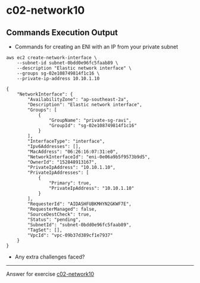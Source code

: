 # c02-network10

## Commands Execution Output

- Commands for creating an ENI with an IP from your private subnet

```
aws ec2 create-network-interface \
    --subnet-id subnet-0bdd0e96fc5faab89 \
    --description "Elastic network interface" \
    --groups sg-02e108749814f1c16 \
    --private-ip-address 10.10.1.10

{
    "NetworkInterface": {
        "AvailabilityZone": "ap-southeast-2a",
        "Description": "Elastic network interface",
        "Groups": [
            {
                "GroupName": "private-sg-ravi",
                "GroupId": "sg-02e108749814f1c16"
            }
        ],
        "InterfaceType": "interface",
        "Ipv6Addresses": [],
        "MacAddress": "06:26:16:07:31:e0",
        "NetworkInterfaceId": "eni-0e06a9b5f9573b9d5",
        "OwnerId": "152848913167",
        "PrivateIpAddress": "10.10.1.10",
        "PrivateIpAddresses": [
            {
                "Primary": true,
                "PrivateIpAddress": "10.10.1.10"
            }
        ],
        "RequesterId": "AIDASHFUBKMHYN2GKWF7E",
        "RequesterManaged": false,
        "SourceDestCheck": true,
        "Status": "pending",
        "SubnetId": "subnet-0bdd0e96fc5faab89",
        "TagSet": [],
        "VpcId": "vpc-09b37d389cf1e7937"
    }
}
```

- Any extra challenges faced?


<!-- Don't change anything below this point-->
***
Answer for exercise [c02-network10](https://github.com/devopsacademyau/academy/blob/893381c6f0b69434d9e8597d3d4b1c17f9bc1371/classes/02class/exercises/c02-network10/README.md)